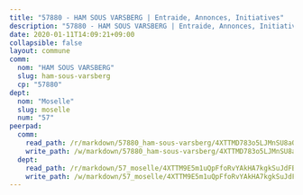 ```yaml
---
title: "57880 - HAM SOUS VARSBERG | Entraide, Annonces, Initiatives"
description: "57880 - HAM SOUS VARSBERG | Entraide, Annonces, Initiatives"
date: 2020-01-11T14:09:21+09:00
collapsible: false
layout: commune
comm:
  nom: "HAM SOUS VARSBERG"
  slug: ham-sous-varsberg
  cp: "57880"
dept:
  nom: "Moselle"
  slug: moselle
  num: "57"
peerpad:
  comm:
    read_path: /r/markdown/57880_ham-sous-varsberg/4XTTMD783o5LJMnSU8aQZWxJGMSRCB73CHRUwqHNxUXNCWmQG
    write_path: /w/markdown/57880_ham-sous-varsberg/4XTTMD783o5LJMnSU8aQZWxJGMSRCB73CHRUwqHNxUXNCWmQG-K3TgUMgkTvX8tgzMn5QvaL2rfcEujo5ZybZY4tkzDw5jmfYtz9bPK1VUZtxLsP7ewrMzKcSjTFhvbd59SesheTbvArjdegcyzDVRCJqrLjh3MEaF9HHAKxNZsTHgESnF8qvKGB6k
  dept:
    read_path: /r/markdown/57_moselle/4XTTM9E5m1uQpFfoRvYAkHA7kgkSuJdFBSCmoLnZ6YvxmqAKj
    write_path: /w/markdown/57_moselle/4XTTM9E5m1uQpFfoRvYAkHA7kgkSuJdFBSCmoLnZ6YvxmqAKj-K3TgTxpsRhjGfb3pJqDaX4rYTLkyLoK3BLA4awBfhTSCoyNhResrhhmfsEF8aKnccedt5XoBzWeRYfKxQxNKv71ETcpGharLRE7rdgTKY3uSaW3Du2dz8v23YEY268mfYmweTFnR
---
```


